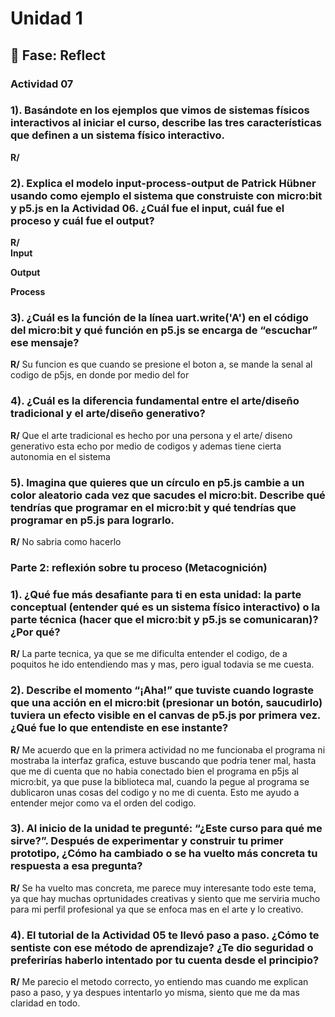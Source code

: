 # Unidad 1

## 🤔 Fase: Reflect

### Actividad 07

### 1). Basándote en los ejemplos que vimos de sistemas físicos interactivos al iniciar el curso, describe las tres características que definen a un sistema físico interactivo.

**R/** 

### 2). Explica el modelo input-process-output de Patrick Hübner usando como ejemplo el sistema que construiste con micro:bit y p5.js en la Actividad 06. ¿Cuál fue el input, cuál fue el proceso y cuál fue el output?

**R/**  
**Input**

**Output**

**Process**

### 3). ¿Cuál es la función de la línea uart.write('A') en el código del micro:bit y qué función en p5.js se encarga de “escuchar” ese mensaje?

**R/** Su funcion es que cuando se presione el boton a, se mande la senal al codigo de p5js, en donde por medio del for 

### 4). ¿Cuál es la diferencia fundamental entre el arte/diseño tradicional y el arte/diseño generativo?

**R/**  Que el arte tradicional es hecho por una persona y el arte/ diseno generativo esta echo por medio de codigos y ademas tiene cierta autonomia en el sistema

### 5). Imagina que quieres que un círculo en p5.js cambie a un color aleatorio cada vez que sacudes el micro:bit. Describe qué tendrías que programar en el micro:bit y qué tendrías que programar en p5.js para lograrlo.

**R/** No sabria como hacerlo

### Parte 2: reflexión sobre tu proceso (Metacognición)

### 1). ¿Qué fue más desafiante para ti en esta unidad: la parte conceptual (entender qué es un sistema físico interactivo) o la parte técnica (hacer que el micro:bit y p5.js se comunicaran)? ¿Por qué?

**R/** La parte tecnica, ya que se me dificulta entender el codigo, de a poquitos he ido entendiendo mas y mas, pero igual todavia se me cuesta.

### 2). Describe el momento “¡Aha!” que tuviste cuando lograste que una acción en el micro:bit (presionar un botón, saucudirlo) tuviera un efecto visible en el canvas de p5.js por primera vez. ¿Qué fue lo que entendiste en ese instante?

**R/** Me acuerdo que en la primera actividad no me funcionaba el programa ni mostraba la interfaz grafica, estuve buscando que podria tener mal, hasta que me di cuenta que no habia conectado bien el programa en p5js al micro:bit, ya que puse la biblioteca mal, cuando la pegue al programa se dublicaron unas cosas del codigo y no me di cuenta. Esto me ayudo a entender mejor como va el orden del codigo.

### 3). Al inicio de la unidad te pregunté: “¿Este curso para qué me sirve?”. Después de experimentar y construir tu primer prototipo, ¿Cómo ha cambiado o se ha vuelto más concreta tu respuesta a esa pregunta?

**R/** Se ha vuelto mas concreta, me parece muy interesante todo este tema, ya que hay muchas oprtunidades creativas y siento que me serviria mucho para mi perfil profesional ya que se enfoca mas en el arte y lo creativo.

### 4). El tutorial de la Actividad 05 te llevó paso a paso. ¿Cómo te sentiste con ese método de aprendizaje? ¿Te dio seguridad o preferirías haberlo intentado por tu cuenta desde el principio?

**R/** Me parecio el metodo correcto, yo entiendo mas cuando me explican paso a paso, y ya despues intentarlo yo misma, siento que me da mas claridad en todo.
